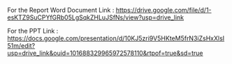 For the Report Word Document Link :
https://drive.google.com/file/d/1-esKTZ9SuCPYfGRb05LgSqkZHLuJSfNs/view?usp=drive_link

For the PPT Link :
https://docs.google.com/presentation/d/10KJ5zri9V5HKteM5frN3iZsHxXlsI51m/edit?usp=drive_link&ouid=101688329965972578110&rtpof=true&sd=true
